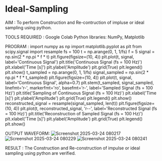 # Ideal-Sampling

AIM : 
To perform Construction and Re-contruction of impluse or ideal sampling using python.

TOOLS REQUIRED : 
Google Colab 
Python libraries: 
NumPy, Matplotlib

PROGRAM :
import numpy as np
import matplotlib.pyplot as plt
from scipy.signal import resample
fs = 100
t = np.arange(0, 1, 1/fs) 
f = 5
signal = np.sin(2 * np.pi * f * t)
plt.figure(figsize=(10, 4))
plt.plot(t, signal, label='Continuous Signal')
plt.title('Continuous Signal (fs = 100 Hz)')
plt.xlabel('Time [s]')
plt.ylabel('Amplitude')
plt.grid(True)
plt.legend()
plt.show()
t_sampled = np.arange(0, 1, 1/fs)
signal_sampled = np.sin(2 * np.pi * f * t_sampled)
plt.figure(figsize=(10, 4))
plt.plot(t, signal, label='Continuous Signal', alpha=0.7)
plt.stem(t_sampled, signal_sampled, linefmt='r-', markerfmt='ro', basefmt='r-', label='Sampled Signal (fs = 100 Hz)')
plt.title('Sampling of Continuous Signal (fs = 100 Hz)')
plt.xlabel('Time [s]')
plt.ylabel('Amplitude')
plt.grid(True)
plt.legend()
plt.show()
reconstructed_signal = resample(signal_sampled, len(t))
plt.figure(figsize=(10, 4))
plt.plot(t, reconstructed_signal, 'r--', label='Reconstructed Signal (fs = 100 Hz)')
plt.title('Reconstruction of Sampled Signal (fs = 100 Hz)')
plt.xlabel('Time [s]')
plt.ylabel('Amplitude')
plt.grid(True)
plt.legend()
plt.show()

OUTPUT WAVEFORM:
![Screenshot 2025-03-24 080217](https://github.com/user-attachments/assets/319cc06d-de82-4a96-ae77-2d2f588a2252)
![Screenshot 2025-03-24 080229](https://github.com/user-attachments/assets/28a3add0-bec9-4613-abe4-970be55b118a)
![Screenshot 2025-03-24 080241](https://github.com/user-attachments/assets/4537752d-e2bd-4786-a3b5-2cf2c2a17c7c)


RESULT : 
The Construction and Re-construction of impulse or ideal sampling using python are verified.
